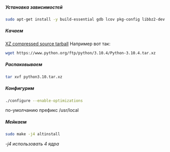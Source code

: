 ##### Установка зависимостей
```sh
sudo apt-get install -y build-essential gdb lcov pkg-config libbz2-dev libffi-dev libgdbm-dev libgdbm-compat-dev liblzma-dev libncurses5-dev libreadline6-dev libsqlite3-dev libssl-dev lzma lzma-dev tk-dev uuid-dev zlib1g-dev
```

##### Качаем
[XZ compressed source tarball](https://www.python.org/ftp/python/3.10.4/Python-3.10.4.tar.xz)
Например вот так:
```sh
wget https://www.python.org/ftp/python/3.10.4/Python-3.10.4.tar.xz
```

##### Распаковываем
```sh
tar xvf python3.10.tar.xz
```

##### Конфигурим
```sh
./configure --enable-optimizations
```
по-умолчанию префикc /usr/local

##### Мейкаем
```sh
sudo make -j4 altinstall
```
*-j4 использовать 4 ядра*

